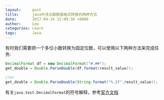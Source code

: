 ```yaml
---
layout:     post
title:      java中浮点数数据格式转换的两种方式
date:      	2017-04-24 12:09:30 +0800
author:     Leo
categories: Learn
tags:       Java
---
```

有时我们需要把一个多位小数转换为固定位数，可以使用以下两种方法来完成任务:

```java
DecimalFormat df = new DecimalFormat("#.##");
get_double = Double.ParseDouble(df.format(result_value));

//or
get_double = Double.ParseDouble(String.format("%.2f",result_value));
```

有关`java.test.DecimalFormat`的符号解释，参考[官方文档](https://docs.oracle.com/javase/8/docs/api/java/text/DecimalFormat.html)
